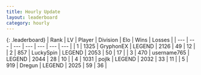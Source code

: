 ```yaml
---
title: Hourly Update
layout: leaderboard
category: hourly
---
```


{: .leaderboard}
| Rank | LV | Player | Division | Elo | Wins | Losses |
| --- | --- | --- | --- | --- | --- | --- |
| <span data-change="0">1</span> | 1325 | <span title="ID: 315148">GryphonEX</span> | LEGEND | <span data-change="0">2126</span> | <span data-change="0">49</span> | <span data-change="0">12</span> |
| <span data-change="0">2</span> | 857 | <span title="ID: 498412">LuckySpin</span> | LEGEND | <span data-change="0">2053</span> | <span data-change="0">50</span> | <span data-change="0">17</span> |
| <span data-change="0">3</span> | 470 | <span title="ID: 188640">username765</span> | LEGEND | <span data-change="0">2044</span> | <span data-change="0">28</span> | <span data-change="0">10</span> |
| <span data-change="0">4</span> | 1031 | <span title="ID: 4783">pojlk</span> | LEGEND | <span data-change="6">2032</span> | <span data-change="1">33</span> | <span data-change="0">11</span> |
| <span data-change="0">5</span> | 919 | <span title="ID: 337810">Dregun</span> | LEGEND | <span data-change="0">2025</span> | <span data-change="0">59</span> | <span data-change="0">36</span> |